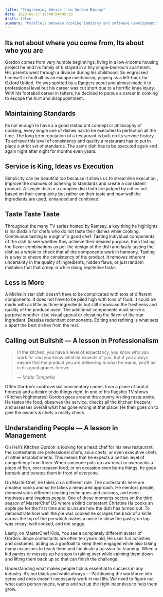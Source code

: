 ```yaml
---
title: "Programming Advice from Gordon Ramsay"
date: 2023-06-17T10:40:54+05:30
draft: false
summary: "Parallels between cooking industry and software development"
---
```

## Its not about where you come from, Its about who you are

Gordon comes from very humble beginnings, living in a low-income housing project he and his family of 6 stayed in a tiny single-bedroom apartment. His parents went through a divorce during his childhood. So engrossed himeself in football as an escape mechanism, playing as a left-back for Oxford United. He was spotted by a Rangers scout and almost made it to professional level but his career was cut short due to a horrific knee injury. With his footaball career in tatters, he decided to pursue a career in cooking to escape the hurt and disappointment.

## Maintaining Standards

Its not enough to have a a good restaurant concept or philosophy of cooking, every single one of dishes has to be executed to perfection all the time. The long term reputation of a restaurant is built on its service history. To achieve this level of consistency and quality a restaurant has to put in place a strict set of standards. The same dish has to be executed again and again night after night for months even years.


## Service is King, Ideas vs Execution

Simplicity can be beautiful too because it allows us to streamline execution , improve the chances of adhering to standards and create a consistent product. A simple dish or a complex dish both are judged by critics not based on their complexity but rather on their taste and how well the ingredients are used, enhanced and combined.

## Taste Taste Taste
Throughout the many TV series hosted by Ramsay, a key thing he highlights is his disdain for chefs who do not taste their dishes while cooking. Continuous tasting is a sign of a good chef. Tasting individual components of the dish to see whether they achieve their desired purpose, then tasting the flavor combinations as per the design of the dish and lastly tasting the dish as a whole to check that all the components work in harmony. Tasting is a way to ensure the consistency of the product. It removes inherent uncertainty in the quality of ingredients, hidden flaws, or just random mistakes that that creep in while doing repetetive tasks.

## Less is More
A Michelin star dish doesn’t have to be complicated with tons of different components. It does not have to be piled high with tons of food. It could be made with as little as three ingredients but still showcase the freshness and quality of the produce used. The additional components must serve a purpose whether it be visual appeal or elevating the flavor of the star ingredient. Despise redundant components. Editing and refining is what sets a apart the best dishes from the rest.

## Calling out Bullshit — A lesson in Professionalism
>In the kitchen, you have a level of expectancy, you know who you work for and you know what he expects of you. But if you always ensure that the product you are delivering is what he wants, you’ll be in his good graces forever 
>
> — <cite>Maria Tampakis</cite>

Often Gordon’s controversial commentary comes from a place of brutal honesty and a desire to do things right. In one of his flagship TV shows (Kitchen Nightmares) Gordon goes around the country visiting restaurants. He tastes the food, observes the service, checks all the kitchen freezers, and assesses overall what has gone wrong at that place. He then goes on to give the owners & chefs a reality check.

## Understanding People — A lesson in Management

On Hell’s Kitchen Gordon is looking for a head chef for his new restaurant, the contestants are professional chefs, sous chefs, or even executive chefs at other establishments. This means that he expects a certain level of competency from them. When someone puts up raw meat or overcooks a piece of fish, over-season food, or on occasion even burns things, he goes berserk and berates them in front of everyone.

On MasterChef, he takes on a different role. The contestants here are amateur cooks and so he takes a measured approach. He mentors people, demonstrates different cooking techniques and cuisines, and even motivates and inspires people. One of these moments occurs on the third season of MasterChef US where a blind contestant Christine Ha cooks an apple pie for the first time and is unsure how the dish has turned out. To demonstrate how well the pie was cooked he scrapes the back of a knife across the top of the pie which makes a noise to show the pastry on top was crispy, well cooked, and not soggy.

Lastly, on MasterChef Kids, You see a completely different avatar of Gordon. Since contestants are often ten years old, He uses fun activities and costumes, acting as a goofball to keep them engaged while also taking many occasions to teach them and inculcate a passion for learning. When a kid panics or messes up he steps in taking over while calming them down and lifting them back up so that can finish the challenge.

Understanding what makes people tick is essential to success in any industry. It’s not black and white always — Partitioning the workforce into zeros and ones doesn’t necessarily work in real life. We need to figure out what each person needs, wants and set up the right incentives to help them grow.

